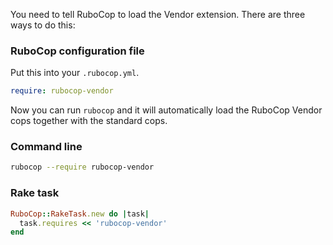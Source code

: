 You need to tell RuboCop to load the Vendor extension. There are three
ways to do this:

### RuboCop configuration file

Put this into your `.rubocop.yml`.

```yaml
require: rubocop-vendor
```

Now you can run `rubocop` and it will automatically load the RuboCop Vendor
cops together with the standard cops.

### Command line

```sh
rubocop --require rubocop-vendor
```

### Rake task

```ruby
RuboCop::RakeTask.new do |task|
  task.requires << 'rubocop-vendor'
end
```
